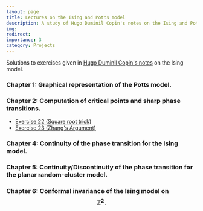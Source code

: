```yaml
---
layout: page
title: Lectures on the Ising and Potts model
description: A study of Hugo Duminil Copin's notes on the Ising and Potts model partially guided by Prof. Subhajit Goswami.
img: 
redirect: 
importance: 3
category: Projects
---
```

Solutions to exercises given in [Hugo Duminil Copin's notes](https://arxiv.org/pdf/1707.00520) on the Ising model.


### Chapter 1: Graphical representation of the Potts model.

### Chapter 2: Computation of critical points and sharp phase transitions.
- [Exercise 22 (Square root trick)](https://ishaan44.github.io/assets/pdf/Exercise_22.pdf)
- [Exercise 23 (Zhang's Argument)](https://ishaan44.github.io/assets/pdf/Exercise_23.pdf)
### Chapter 4:  Continuity of the phase transition for the Ising model.

### Chapter 5: Continuity/Discontinuity of the phase transition for the planar random-cluster model.

### Chapter 6:  Conformal invariance of the Ising model on $$\mathbb{Z}^2.$$

